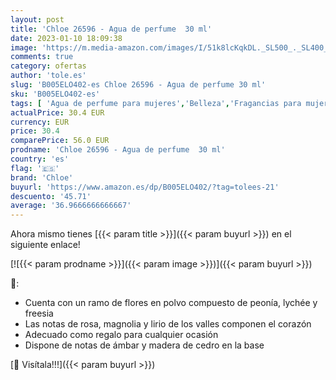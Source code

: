 ```yaml
---
layout: post
title: 'Chloe 26596 - Agua de perfume  30 ml'
date: 2023-01-10 18:09:38
image: 'https://m.media-amazon.com/images/I/51k8lcKqkDL._SL500_._SL400_.jpg'
comments: true
category: ofertas
author: 'tole.es'
slug: 'B005ELO402-es Chloe 26596 - Agua de perfume 30 ml'
sku: 'B005ELO402-es'
tags: [ 'Agua de perfume para mujeres','Belleza','Fragancias para mujeres','Perfumes y fragancias','agua','chloe','de','perfume','🇪🇸', ]
actualPrice: 30.4 EUR
currency: EUR
price: 30.4
comparePrice: 56.0 EUR
prodname: 'Chloe 26596 - Agua de perfume  30 ml'
country: 'es'
flag: '🇪🇸'
brand: 'Chloe'
buyurl: 'https://www.amazon.es/dp/B005ELO402/?tag=tolees-21'
descuento: '45.71'
average: '36.9666666666667'
---
```


Ahora mismo tienes [{{< param title >}}]({{< param buyurl >}}) en el siguiente enlace!

[![{{< param prodname >}}]({{< param image >}})]({{< param buyurl >}})

🔎:

- Cuenta con un ramo de flores en polvo compuesto de peonía, lychée y freesia
- Las notas de rosa, magnolia y lirio de los valles componen el corazón
- Adecuado como regalo para cualquier ocasión
- Dispone de notas de ámbar y madera de cedro en la base

[🛒 Visítala!!!]({{< param buyurl >}})
